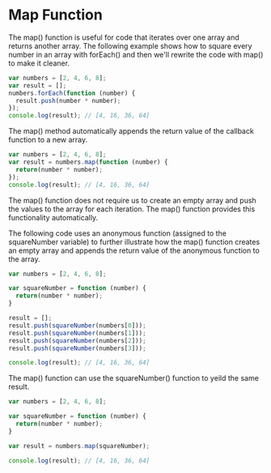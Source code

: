 # Map Function

The map() function is useful for code that iterates over one array and returns another array.  The following example shows how to square every number in an array with forEach() and then we'll rewrite the code with map() to make it cleaner.

```javascript
var numbers = [2, 4, 6, 8];
var result = [];
numbers.forEach(function (number) {
  result.push(number * number);
});
console.log(result); // [4, 16, 36, 64]
```

The map() method automatically appends the return value of the callback function to a new array.

```javascript
var numbers = [2, 4, 6, 8];
var result = numbers.map(function (number) {
  return(number * number);
});
console.log(result); // [4, 16, 36, 64]
```

The map() function does not require us to create an empty array and push the values to the array for each iteration.  The map() function provides this functionality automatically.

The following code uses an anonymous function (assigned to the squareNumber variable) to further illustrate how the map() function creates an empty array and appends the return value of the anonymous function to the array.

```javascript
var numbers = [2, 4, 6, 8];

var squareNumber = function (number) {
  return(number * number);
}

result = [];
result.push(squareNumber(numbers[0]));
result.push(squareNumber(numbers[1]));
result.push(squareNumber(numbers[2]));
result.push(squareNumber(numbers[3]));

console.log(result); // [4, 16, 36, 64]
```

The map() function can use the squareNumber() function to yeild the same result.

```javascript
var numbers = [2, 4, 6, 8];

var squareNumber = function (number) {
  return(number * number);
}

var result = numbers.map(squareNumber);

console.log(result); // [4, 16, 36, 64]
```

